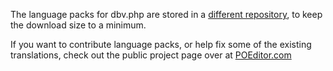 The language packs for dbv.php are stored in a [different repository](https://github.com/victorstanciu/dbv-language-packs), to keep the download size to a minimum.

If you want to contribute language packs, or help fix some of the existing translations, check out the public project page over at [POEditor.com](http://poeditor.com/join/project?hash=0e8914a77d653dc573b987cd1ace65d3)
